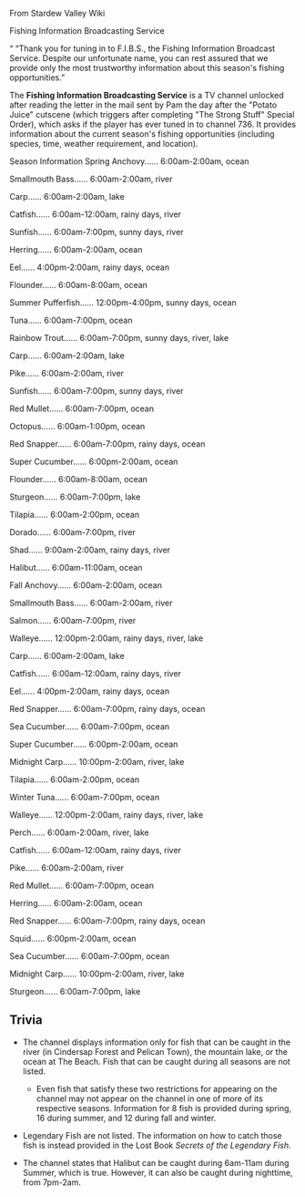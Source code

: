 From Stardew Valley Wiki

Fishing Information Broadcasting Service

“ “Thank you for tuning in to F.I.B.S., the Fishing Information Broadcast Service. Despite our unfortunate name, you can rest assured that we provide only the most trustworthy information about this season's fishing opportunities.”

The **Fishing Information Broadcasting Service** is a TV channel unlocked after reading the letter in the mail sent by Pam the day after the "Potato Juice" cutscene (which triggers after completing "The Strong Stuff" Special Order), which asks if the player has ever tuned in to channel 736. It provides information about the current season's fishing opportunities (including species, time, weather requirement, and location).

Season Information Spring Anchovy...... 6:00am-2:00am, ocean

Smallmouth Bass...... 6:00am-2:00am, river

Carp...... 6:00am-2:00am, lake

Catfish...... 6:00am-12:00am, rainy days, river

Sunfish...... 6:00am-7:00pm, sunny days, river

Herring...... 6:00am-2:00am, ocean

Eel...... 4:00pm-2:00am, rainy days, ocean

Flounder...... 6:00am-8:00am, ocean

Summer Pufferfish...... 12:00pm-4:00pm, sunny days, ocean

Tuna...... 6:00am-7:00pm, ocean

Rainbow Trout...... 6:00am-7:00pm, sunny days, river, lake

Carp...... 6:00am-2:00am, lake

Pike...... 6:00am-2:00am, river

Sunfish...... 6:00am-7:00pm, sunny days, river

Red Mullet...... 6:00am-7:00pm, ocean

Octopus...... 6:00am-1:00pm, ocean

Red Snapper...... 6:00am-7:00pm, rainy days, ocean

Super Cucumber...... 6:00pm-2:00am, ocean

Flounder...... 6:00am-8:00am, ocean

Sturgeon...... 6:00am-7:00pm, lake

Tilapia...... 6:00am-2:00pm, ocean

Dorado...... 6:00am-7:00pm, river

Shad...... 9:00am-2:00am, rainy days, river

Halibut...... 6:00am-11:00am, ocean

Fall Anchovy...... 6:00am-2:00am, ocean

Smallmouth Bass...... 6:00am-2:00am, river

Salmon...... 6:00am-7:00pm, river

Walleye...... 12:00pm-2:00am, rainy days, river, lake

Carp...... 6:00am-2:00am, lake

Catfish...... 6:00am-12:00am, rainy days, river

Eel...... 4:00pm-2:00am, rainy days, ocean

Red Snapper...... 6:00am-7:00pm, rainy days, ocean

Sea Cucumber...... 6:00am-7:00pm, ocean

Super Cucumber...... 6:00pm-2:00am, ocean

Midnight Carp...... 10:00pm-2:00am, river, lake

Tilapia...... 6:00am-2:00pm, ocean

Winter Tuna...... 6:00am-7:00pm, ocean

Walleye...... 12:00pm-2:00am, rainy days, river, lake

Perch...... 6:00am-2:00am, river, lake

Catfish...... 6:00am-12:00am, rainy days, river

Pike...... 6:00am-2:00am, river

Red Mullet...... 6:00am-7:00pm, ocean

Herring...... 6:00am-2:00am, ocean

Red Snapper...... 6:00am-7:00pm, rainy days, ocean

Squid...... 6:00pm-2:00am, ocean

Sea Cucumber...... 6:00am-7:00pm, ocean

Midnight Carp...... 10:00pm-2:00am, river, lake

Sturgeon...... 6:00am-7:00pm, lake

## Trivia

- The channel displays information only for fish that can be caught in the river (in Cindersap Forest and Pelican Town), the mountain lake, or the ocean at The Beach. Fish that can be caught during all seasons are not listed.
  
  - Even fish that satisfy these two restrictions for appearing on the channel may not appear on the channel in one of more of its respective seasons. Information for 8 fish is provided during spring, 16 during summer, and 12 during fall and winter.
- Legendary Fish are not listed. The information on how to catch those fish is instead provided in the Lost Book *Secrets of the Legendary Fish*.
- The channel states that Halibut can be caught during 6am-11am during Summer, which is true. However, it can also be caught during nighttime, from 7pm-2am.